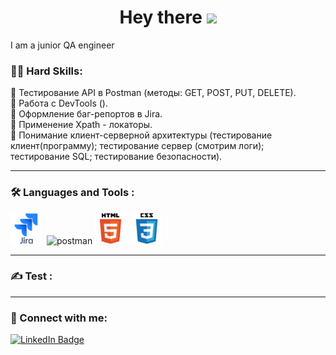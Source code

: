 
<div id="badges" align="center">

  <h1>
  Hey there
  <img src="https://media.giphy.com/media/hvRJCLFzcasrR4ia7z/giphy.gif" width="30px"/>
</h1>
  </div>
  I am a junior QA engineer

 
 ### :woman_technologist: Hard Skills:
 :small_blue_diamond: Тестирование API в Postman (методы: GET, POST, PUT, DELETE).
 </br>:small_blue_diamond: Работа с DevTools ().
 </br>:small_blue_diamond: Оформление баг-репортов в Jira.
 </br>:small_blue_diamond: Применение Xpath - локаторы.
 </br>:small_blue_diamond: Понимание клиент-серверной архитектуры (тестирование клиент(программу); тестирование сервер (смотрим логи); тестирование SQL; тестирование безопасности).   

 
 
 ---

### :hammer_and_wrench: Languages and Tools :
<div>
  <img src="https://github.com/devicons/devicon/blob/master/icons/jira/jira-original-wordmark.svg" title="Java" alt="Java" width="50" height="50"/>&nbsp;
<img src="https://camo.githubusercontent.com/93b32389bf746009ca2370de7fe06c3b5146f4c99d99df65994f9ced0ba41685/68747470733a2f2f7777772e766563746f726c6f676f2e7a6f6e652f6c6f676f732f676574706f73746d616e2f676574706f73746d616e2d69636f6e2e737667" alt="postman" width="50" height="50" data-canonical-src="https://www.vectorlogo.zone/logos/getpostman/getpostman-icon.svg" style="max-width: 100%;"> 
 <img src="https://github.com/devicons/devicon/blob/master/icons/html5/html5-original-wordmark.svg" title="HTML5" alt="HTML5" width="50" height="50"/>&nbsp;
  <img src="https://github.com/devicons/devicon/blob/master/icons/css3/css3-original-wordmark.svg" title="CSS3" alt="CSS3" width="50" height="50"/>&nbsp;
</div>
 
 
 ---

### :writing_hand: Test :
 
 
 ---

  ### :round_pushpin: Connect with me:
 <a href="https://www.linkedin.com/mwlite/in/ivinnike">
    <img src="https://github.com/peterthehan/peterthehan/blob/main/assets/linkedin.svg" alt="LinkedIn Badge" width="40px"/>
  </a> 
